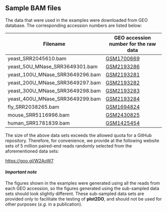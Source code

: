 ## Sample BAM files
The data that were used in the examples were downloaded from GEO database. The corresponding accession numbers are listed below:

| Filename | GEO accession number for the raw data |
| ------------- | ------------- |
| yeast_SRR2045610.bam | [GSM1700669](https://www.ncbi.nlm.nih.gov/geo/query/acc.cgi?acc=GSM1700669) |
| yeast_50U_MNase_SRR3649301.bam | [GSM2193286](https://www.ncbi.nlm.nih.gov/geo/query/acc.cgi?acc=GSM2193286) |
| yeast_100U_MNase_SRR3649296.bam | [GSM2193281](https://www.ncbi.nlm.nih.gov/geo/query/acc.cgi?acc=GSM2193281) |
| yeast_200U_MNase_SRR3649297.bam | [GSM2193282](https://www.ncbi.nlm.nih.gov/geo/query/acc.cgi?acc=GSM2193282) |
| yeast_300U_MNase_SRR3649298.bam | [GSM2193283](https://www.ncbi.nlm.nih.gov/geo/query/acc.cgi?acc=GSM2193283) |
| yeast_400U_MNase_SRR3649299.bam | [GSM2193284](https://www.ncbi.nlm.nih.gov/geo/query/acc.cgi?acc=GSM2193284) |
| fly_SRR2038265.bam | [GSM1694824](https://www.ncbi.nlm.nih.gov/geo/query/acc.cgi?acc=GSM1694824) |
| mouse_SRR5116996.bam | [GSM2430825](https://www.ncbi.nlm.nih.gov/geo/query/acc.cgi?acc=GSM2430825) |
| human_SRR1781839.bam | [GSM1425454](https://www.ncbi.nlm.nih.gov/geo/query/acc.cgi?acc=GSM1425454) |

The size of the above data sets exceeds the allowed quota for a GitHub repository. Therefore, for convenience, we provide at the following website sets of 5 million paired-end reads randomly selected from the aforementioned data sets: 

https://goo.gl/W2AoW7


#### *Important note*

The figures shown in the examples were generated using all the reads from each GEO accession, so the figures generated using the sub-sampled data sets should look slightly different. These sub-sampled data sets are provided only to facilitate the testing of **plot2DO**, and should not be used for other purposes (*e.g.* in a publication). 
